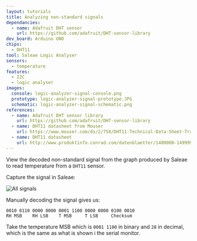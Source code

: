 ```yaml
---
layout: tutorials
title: Analyzing non-standard signals
dependancies:
  - name: Adafruit DHT sensor
    url: https://github.com/adafruit/DHT-sensor-library
dev_board: Arduino UNO
chips:
  - DHT11
tool: Saleae Logic Analyser
sensors:
  - temperature
features:
  - I2C
  - logic analyser
images:
  console: logic-analyzer-signal-console.png
  prototype: logic-analyzer-signal-prototype.JPG
  schematic: logic-analyzer-signal-schematic.png
references:
  - name: Adafruit DHT sensor library
    url: https://github.com/adafruit/DHT-sensor-library
  - name: DHT11 datasheet from Mouser
    url: https://www.mouser.com/ds/2/758/DHT11-Technical-Data-Sheet-Translated-Version-1143054.pdf
  - name: DHT11 datasheet
    url: http://www.produktinfo.conrad.com/datenblaetter/1400000-1499999/001405544-da-01-en-TEMP_UND_FEUCHTESENSOR_DHT11.pdf
---
```


View the decoded non-standard signal from the graph produced by Saleae to read temperature from a `DHT11` sensor.

Capture the signal in Saleae:

<img src="{{ site.url }}/assets/images/tutorials/logic-analyzer-signal-all-signals.png" alt="All signals">

Manually decoding the signal gives us:

```
0010 0110 0000 0000 0001 1100 0000 0000 0100 0010
RH MSB    RH LSB    T MSB     T LSB     Checksum
```

Take the temperature MSB which is `0001 1100` in binary and `28` in decimal, which is the same as what is shown i the serial monitor.
